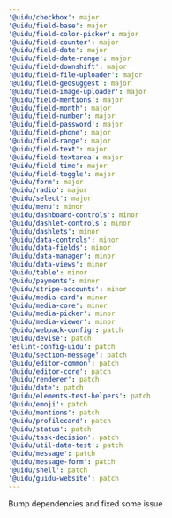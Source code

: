 ```yaml
---
'@uidu/checkbox': major
'@uidu/field-base': major
'@uidu/field-color-picker': major
'@uidu/field-counter': major
'@uidu/field-date': major
'@uidu/field-date-range': major
'@uidu/field-downshift': major
'@uidu/field-file-uploader': major
'@uidu/field-geosuggest': major
'@uidu/field-image-uploader': major
'@uidu/field-mentions': major
'@uidu/field-month': major
'@uidu/field-number': major
'@uidu/field-password': major
'@uidu/field-phone': major
'@uidu/field-range': major
'@uidu/field-text': major
'@uidu/field-textarea': major
'@uidu/field-time': major
'@uidu/field-toggle': major
'@uidu/form': major
'@uidu/radio': major
'@uidu/select': major
'@uidu/menu': minor
'@uidu/dashboard-controls': minor
'@uidu/dashlet-controls': minor
'@uidu/dashlets': minor
'@uidu/data-controls': minor
'@uidu/data-fields': minor
'@uidu/data-manager': minor
'@uidu/data-views': minor
'@uidu/table': minor
'@uidu/payments': minor
'@uidu/stripe-accounts': minor
'@uidu/media-card': minor
'@uidu/media-core': minor
'@uidu/media-picker': minor
'@uidu/media-viewer': minor
'@uidu/webpack-config': patch
'@uidu/devise': patch
'eslint-config-uidu': patch
'@uidu/section-message': patch
'@uidu/editor-common': patch
'@uidu/editor-core': patch
'@uidu/renderer': patch
'@uidu/date': patch
'@uidu/elements-test-helpers': patch
'@uidu/emoji': patch
'@uidu/mentions': patch
'@uidu/profilecard': patch
'@uidu/status': patch
'@uidu/task-decision': patch
'@uidu/util-data-test': patch
'@uidu/message': patch
'@uidu/message-form': patch
'@uidu/shell': patch
'@uidu/guidu-website': patch
---
```


Bump dependencies and fixed some issue

